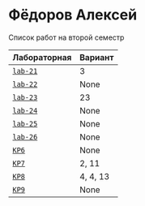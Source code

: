 # Фёдоров Алексей
<summary>Список работ на второй семестр</summary>


| **Лабораторная**                                                              | **Вариант**                       |
|-------------------------------------------------------------------------------|-----------------------------------|
| [`lab-21`](https://github.com/Maxsmile123/MAI_109B_22/tree/main/Fedorov/lab21) | 3                              |
| [`lab-22`](https://github.com/Maxsmile123/MAI_109B_22/tree/main/Fedorov/lab22) | None   |
| [`lab-23`](https://github.com/Maxsmile123/MAI_109B_22/tree/main/Fedorov/lab23) | 23                   |
| [`lab-24`](https://github.com/Maxsmile123/MAI_109B_22/tree/main/Fedorov/lab24) | None                |
| [`lab-25`](https://github.com/Maxsmile123/MAI_109B_22/tree/main/Fedorov/lab25) | None                 |
| [`lab-26`](https://github.com/Maxsmile123/MAI_109B_22/tree/main/Fedorov/lab26) | None |
| [`KP6`](https://github.com/Maxsmile123/MAI_109B_22/tree/main/Fedorov/KP6)      | None                  |
| [`KP7`](https://github.com/Maxsmile123/MAI_109B_22/tree/main/Fedorov/KP7)      | 2, 11                  |
| [`KP8`](https://github.com/Maxsmile123/MAI_109B_22/tree/main/Fedorov/KP8)      | 4, 4, 13                 |
| [`KP9`](https://github.com/Maxsmile123/MAI_109B_22/tree/main/Fedorov/KP9)      | None                  |
